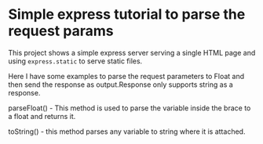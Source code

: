 # Simple express tutorial to parse the request params

This project shows a simple express server serving a single HTML page and using `express.static` to serve static files.

Here I have some examples to parse the request parameters to Float and then send the response as output.Response only supports string as a response.

parseFloat() - This method is used to parse the variable inside the brace to a float and returns it.

toString() - this method parses any variable to string where it is attached.
